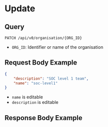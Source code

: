 # Update

## Query

```plain
PATCH /api/v0/organisation/{ORG_ID}
```

- `ORG_ID`: Identifier or name of the organisation

## Request Body Example

```json
{
    "description": "SOC level 1 team",
    "name": "soc-level1"
}
```

- `name` is editable
- `description` is editable

## Response Body Example

```json

```